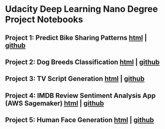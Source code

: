 # Udacity Deep Learning Nano Degree Project Notebooks

## Project 1: Predict Bike Sharing Patterns [html](Your_first_neural_network.html) | [github](https://github.com/poornima-sivanand/Predicting-Bike-Sharing-Data.git)

## Project 2: Dog Breeds Classification [html](dog_app.html) | [github](https://github.com/poornima-sivanand/udacity-dog-breed-classifier.git)

## Project 3: TV Script Generation [html](dlnd_tv_script_generation.html) | [github](https://github.com/poornima-sivanand/tv-script-generation-rnn.git)

## Project 4: IMDB Review Sentiment Analysis App (AWS Sagemaker) [html](imdb-review-sentiment-analysis.html) | [github](https://github.com/poornima-sivanand/imdb-sentiment-analysis-app-sagemaker.git)

## Project 5: Human Face Generation [html](dlnd_face_generation.html) | [github](https://github.com/poornima-sivanand/face-generation-gan.git)
